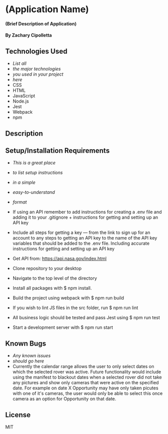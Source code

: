 # (Application Name)

#### (Brief Description of Application)

#### By Zachary Cipolletta

## Technologies Used

* _List all_
* _the major technologies_
* _you used in your project_
* _here_
* CSS
* HTML
* JavaScript
* Node.js
* Jest
* Webpack
* npm

## Description

## Setup/Installation Requirements

* _This is a great place_
* _to list setup instructions_
* _in a simple_
* _easy-to-understand_
* _format_
* If using an API remember to add instructions for creating a .env file and adding it to your .gitignore + instructions for getting and setting up an API key
* Include all steps for getting a key — from the link to sign up for an account to any steps to getting an API key to the name of the API key variables that should be added to the .env file. Including accurate instructions for getting and setting up an API key

* Get API from: https://api.nasa.gov/index.html


* Clone repository to your desktop
* Navigate to the top level of the directory
* Install all packages with $ npm install.
* Build the project using webpack with $ npm run build
* If you wish to lint JS files in the src folder, run $ npm run lint
* All business logic should be tested and pass Jest using $ npm run test
* Start a development server with $ npm run start

## Known Bugs

* _Any known issues_
* _should go here_
* Currently the calendar range allows the user to only select dates on which the selected rover was active. Future functionality would include using the manifest to blackout dates when a selected rover did not take any pictures and show only cameras that were active on the specified date.  For example on date X Opportunity may have only taken picutes with one of it's cameras, the user would only be able to select this once camera as an option for Opportunity on that date.

## License
MIT
